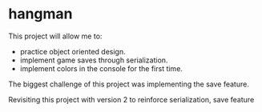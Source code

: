 # hangman

This project will allow me to: 
- practice object oriented design.
- implement game saves through serialization.
- implement colors in the console for the first time.

The biggest challenge of this project was implementing the save feature.

Revisiting this project with version 2 to reinforce serialization, save feature